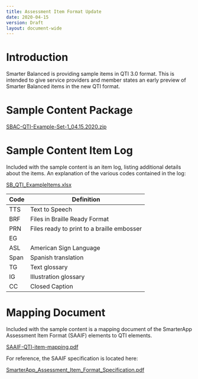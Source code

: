 ```yaml
---
title: Assessment Item Format Update
date: 2020-04-15
version: Draft
layout: document-wide
---
```


# Introduction

Smarter Balanced is providing sample items in QTI 3.0 format. This is intended to give service providers and member states an early preview of Smarter Balanced items in the new QTI format.

# Sample Content Package

[SBAC-QTI-Example-Set-1_04.15.2020.zip](https://alexdean201.github.io/smarterapp.github.io/documents/SBAC-QTI-Example-Set-1_04.15.2020.zip)

# Sample Content Item Log

Included with the sample content is an item log, listing additional details about the items. An explanation of the various codes contained in the log:

[SB_QTI_ExampleItems.xlsx](https://alexdean201.github.io/smarterapp.github.io/documents/SB_QTI_ExampleItems.xslx)

|Code|Definition|
|----|----------|
|TTS|Text to Speech|
|BRF|Files in Braille Ready Format|
|PRN|Files ready to print to a braille embosser|
|EG| |
|ASL|American Sign Language|
|Span|Spanish translation|
|TG|Text glossary|
|IG|Illustration glossary|
|CC|Closed Caption|

# Mapping Document

Included with the sample content is a mapping document of the SmarterApp Assessment Item Format (SAAIF) elements to QTI elements. 

[SAAIF-QTI-item-mapping.pdf](https://alexdean201.github.io/smarterapp.github.io/documents/SAAIF-QTI-item-mapping.pdf)

For reference, the SAAIF specification is located here:

[SmarterApp_Assessment_Item_Format_Specification.pdf](https://alexdean201.github.io/smarterapp.github.io/documents/SmarterApp_Assessment_Item_Format_Specification.pdf)


